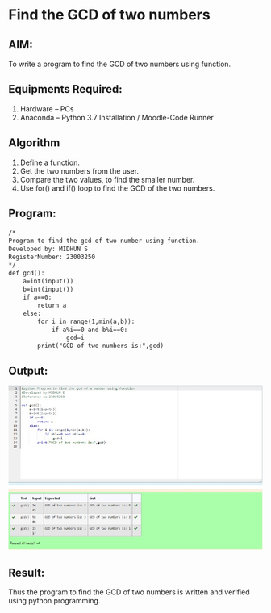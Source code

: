 # Find the GCD of two numbers

## AIM:
To write a program to find the GCD of two numbers using function.

## Equipments Required:
1. Hardware – PCs
2. Anaconda – Python 3.7 Installation / Moodle-Code Runner

## Algorithm
1. Define a function.
2. Get the two numbers from the user.
3. Compare the two values, to find the smaller number.
4. Use for() and if() loop to find the GCD of the two numbers.

## Program:
```
/*
Program to find the gcd of two number using function.
Developed by: MIDHUN S
RegisterNumber: 23003250 
*/
def gcd():
    a=int(input())
    b=int(input())
    if a==0:
        return a
    else:
        for i in range(1,min(a,b)):
            if a%i==0 and b%i==0:
                gcd=i
        print("GCD of two numbers is:",gcd)

```

## Output:
![output](/Screenshot%202023-07-24%20081347.jpg)


## Result:
Thus the program to find the GCD of two numbers is written and verified using python programming.
